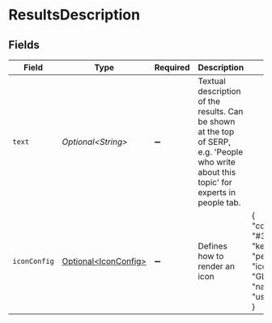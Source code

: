 # ResultsDescription


## Fields

| Field                                                                                                                                    | Type                                                                                                                                     | Required                                                                                                                                 | Description                                                                                                                              | Example                                                                                                                                  |
| ---------------------------------------------------------------------------------------------------------------------------------------- | ---------------------------------------------------------------------------------------------------------------------------------------- | ---------------------------------------------------------------------------------------------------------------------------------------- | ---------------------------------------------------------------------------------------------------------------------------------------- | ---------------------------------------------------------------------------------------------------------------------------------------- |
| `text`                                                                                                                                   | *Optional\<String>*                                                                                                                      | :heavy_minus_sign:                                                                                                                       | Textual description of the results. Can be shown at the top of SERP, e.g. 'People who write about this topic' for experts in people tab. |                                                                                                                                          |
| `iconConfig`                                                                                                                             | [Optional\<IconConfig>](../../models/components/IconConfig.md)                                                                           | :heavy_minus_sign:                                                                                                                       | Defines how to render an icon                                                                                                            | {<br/>"color": "#343CED",<br/>"key": "person_icon",<br/>"iconType": "GLYPH",<br/>"name": "user"<br/>}                                    |